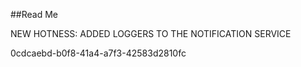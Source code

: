 ﻿##Read Me

NEW HOTNESS: ADDED LOGGERS TO THE NOTIFICATION SERVICE

0cdcaebd-b0f8-41a4-a7f3-42583d2810fc
